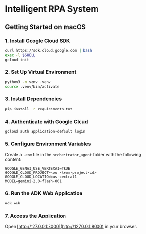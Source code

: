 # Intelligent RPA System

## Getting Started on macOS

### 1. Install Google Cloud SDK

```sh
curl https://sdk.cloud.google.com | bash
exec -l $SHELL
gcloud init
```

### 2. Set Up Virtual Environment

```sh
python3 -m venv .venv
source .venv/bin/activate
```

### 3. Install Dependencies

```sh
pip install -r requirements.txt
```

### 4. Authenticate with Google Cloud

```sh
gcloud auth application-default login
```

### 5. Configure Environment Variables

Create a `.env` file in the `orchestrator_agent` folder with the following content:

```env
GOOGLE_GENAI_USE_VERTEXAI=TRUE
GOOGLE_CLOUD_PROJECT=<our-team-project-id>
GOOGLE_CLOUD_LOCATION=us-central1
MODEL=gemini-2.0-flash-001
```

### 6. Run the ADK Web Application

```sh
adk web
```

### 7. Access the Application

Open [http://127.0.0.1:8000](http://127.0.0.1:8000) in your browser.